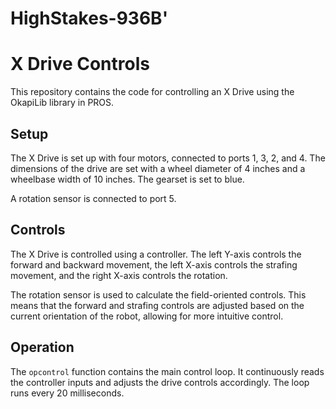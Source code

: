 # HighStakes-936B'

# X Drive Controls

This repository contains the code for controlling an X Drive using the OkapiLib library in PROS.

## Setup

The X Drive is set up with four motors, connected to ports 1, 3, 2, and 4. The dimensions of the drive are set with a wheel diameter of 4 inches and a wheelbase width of 10 inches. The gearset is set to blue.

A rotation sensor is connected to port 5.

## Controls

The X Drive is controlled using a controller. The left Y-axis controls the forward and backward movement, the left X-axis controls the strafing movement, and the right X-axis controls the rotation.

The rotation sensor is used to calculate the field-oriented controls. This means that the forward and strafing controls are adjusted based on the current orientation of the robot, allowing for more intuitive control.

## Operation

The `opcontrol` function contains the main control loop. It continuously reads the controller inputs and adjusts the drive controls accordingly. The loop runs every 20 milliseconds.
